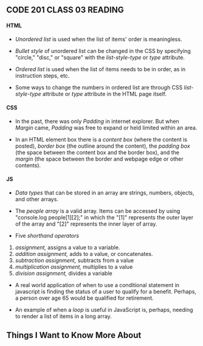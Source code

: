 ## **CODE 201 CLASS 03 READING**

#### **HTML**

* *Unordered list* is used when the list of items' order is meaningless.

* *Bullet style* of unordered list can be changed in the CSS by specifying "circle," "disc," or "square" with the *list-style-type* or *type* attribute.

* *Ordered list* is used when the list of items needs to be in order, as in instruction steps, etc.

* Some ways to change the numbers in ordered list are through CSS *list-style-type* attribute or *type* attribute in the HTML page itself.

#### **CSS**

* In the past, there was only *Padding* in internet explorer. But when *Margin* came, *Padding* was free to expand or held limited within an area.

* In an HTML element box there is a *content box* (where the content is posted), *border box* (the outline around the content), the *padding box* (the space between the content box and the border box), and the *margin* (the space between the border and webpage edge or other contents).

#### **JS**

* *Data types* that can be stored in an array are strings, numbers, objects, and other arrays.

* The *people array* is a valid array. Items can be accessed by using "console.log people[1][2];" in which the "[1]" represents the outer layer of the array and "[2]" represents the inner layer of array.

* Five *shorthand operators*
1. *assignment,* assigns a value to a variable.
2. *addition assignment,* adds to a value, or concatenates.
3. *subtraction assignment,* subtracts from a value
4. *multiplication assignment,* multiplies to a value
5. *division assignment,* divides a variable

* A real world application of when to use a conditional statement in javascript is finding the status of a user to qualify for a benefit. Perhaps, a person over age 65 would be qualified for retirement.

* An example of when a *loop* is useful in JavaScript is, perhaps, needing to render a list of items in a long array.



## **Things I Want to Know More About**